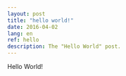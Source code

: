 ```yaml
---
layout: post
title: "hello world!"
date: 2016-04-02
lang: en
ref: hello
description: The "Hello World" post. 
---
```


Hello World!
